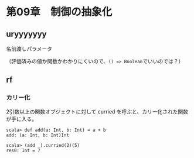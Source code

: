 # 第09章　制御の抽象化

## uryyyyyyy

名前渡しパラメータ

（評価済みの値か関数かわかりにくいので、`() => Boolean`でいいのでは？）


## rf

### カリー化

2引数以上の関数オブジェクトに対して curried を呼ぶと、カリー化された関数が手に入る。

```
scala> def add(a: Int, b: Int) = a + b
add: (a: Int, b: Int)Int

scala> (add _).curried(2)(5)
res0: Int = 7
```
